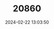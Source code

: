 ---
title: "20860"
category: "Sander lucioperca"
draft: false
date: 2024-02-22 13:03:50
languages:
  English: ["Pikeperch", "Zander", "Eurasian Pikeperch"]
  Greek, Modern (1453-): ["Ποταμολαύρακο"]
---